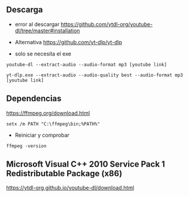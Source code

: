 

## Descarga

- error al descargar
<https://github.com/ytdl-org/youtube-dl/tree/master#installation>

- Alternativa
<https://github.com/yt-dlp/yt-dlp>

- solo se necesita el exe

`youtube-dl --extract-audio --audio-format mp3 [youtube link]`

`yt-dlp.exe --extract-audio --audio-quality best --audio-format mp3 [youtube link]`

## Dependencias
<https://ffmpeg.org/download.html>

`setx /m PATH "C:\ffmpeg\bin;%PATH%"` 
- Reiniciar y comprobar

`ffmpeg -version`

##  Microsoft Visual C++ 2010 Service Pack 1 Redistributable Package (x86)
<https://ytdl-org.github.io/youtube-dl/download.html>


